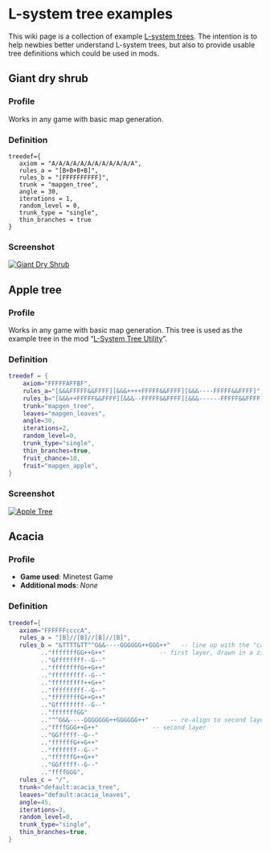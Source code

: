 # L-system tree examples
This wiki page is a collection of example [L-system trees](/Introduction_to_L-system_trees "Introduction to L-system trees"). The intention is to help newbies better understand L-system trees, but also to provide usable tree definitions which could be used in mods.

Giant dry shrub
---------------

### Profile

Works in any game with basic map generation.

### Definition

```
treedef={
   axiom = "A/A/A/A/A/A/A/A/A/A/A/A",
   rules_a = "[B+B+B+B]",
   rules_b = "[FFFFFFFFFF]",
   trunk = "mapgen_tree",
   angle = 30,
   iterations = 1,
   random_level = 0,
   trunk_type = "single",
   thin_branches = true
}

```


### Screenshot

[![Giant Dry Shrub](/images/Giant_Dry_Shrub.webp)](/images/Giant_Dry_Shrub.webp)

Apple tree
----------

### Profile

Works in any game with basic map generation. This tree is used as the example tree in the mod “[L-System Tree Utility](https://forum.minetest.net/viewtopic.php?f=11&t=9458)”.

### Definition

```lua
treedef = {
	axiom="FFFFFAFFBF",
	rules_a="[&&&FFFFF&&FFFF][&&&++++FFFFF&&FFFF][&&&----FFFFF&&FFFF]",
	rules_b="[&&&++FFFFF&&FFFF][&&&--FFFFF&&FFFF][&&&------FFFFF&&FFFF]",
	trunk="mapgen_tree",
	leaves="mapgen_leaves",
	angle=30,
	iterations=2,
	random_level=0,
	trunk_type="single",
	thin_branches=true,
	fruit_chance=10,
	fruit="mapgen_apple",
}

```


### Screenshot

[![Apple Tree](/images/Apple_Tree.webp)](/images/Apple_Tree.webp)

Acacia
------

### Profile

* **Game used**: Minetest Game
* **Additional mods**: _None_

### Definition

```lua
treedef={
   axiom="FFFFFFccccA",
   rules_a = "[B]//[B]//[B]//[B]",
   rules_b = "&TTTT&TT^^G&&----GGGGGG++GGG++"   -- line up with the "canvas" edge
         .."fffffffGG++G++"               -- first layer, drawn in a zig-zag raster pattern
         .."Gffffffff--G--"
         .."ffffffffG++G++"
         .."fffffffff--G--"
         .."fffffffff++G++"
         .."fffffffff--G--"
         .."ffffffffG++G++"
         .."Gffffffff--G--"
         .."fffffffGG"
         .."^^G&&----GGGGGGG++GGGGGG++"      -- re-align to second layer canvas edge
         .."ffffGGG++G++"               -- second layer
         .."GGfffff--G--"
         .."ffffffG++G++"
         .."fffffff--G--"
         .."ffffffG++G++"
         .."GGfffff--G--"
         .."ffffGGG",
   rules_c = "/",
   trunk="default:acacia_tree",
   leaves="default:acacia_leaves",
   angle=45,
   iterations=3,
   random_level=0,
   trunk_type="single",
   thin_branches=true,
}

```
